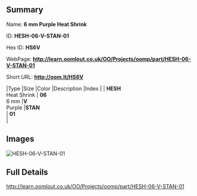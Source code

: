 

## Summary
 
Name: __6 mm Purple Heat Shrink__

ID: __HESH-06-V-STAN-01__

Hex ID: __HS6V__

WebPage: __http://learn.oomlout.co.uk/OO/Projects/oomp/part/HESH-06-V-STAN-01__

Short URL: __http://oom.lt/HS6V__


|Type   |Size   |Color   |Description   |Index   |
| __HESH__ <br>Heat Shrink  | __06__<br>6 mm   |__V__<br>Purple    |__STAN__<br>    | __01__<br>  |


## Images
![HESH-06-V-STAN-01](http://oomlout.com/oomp-gen/parts/HESH-06-V-STAN-01/HESH-06-V-STAN-01_420.jpg)

## Full Details

 http://learn.oomlout.co.uk/OO/Projects/oomp/part/HESH-06-V-STAN-01

